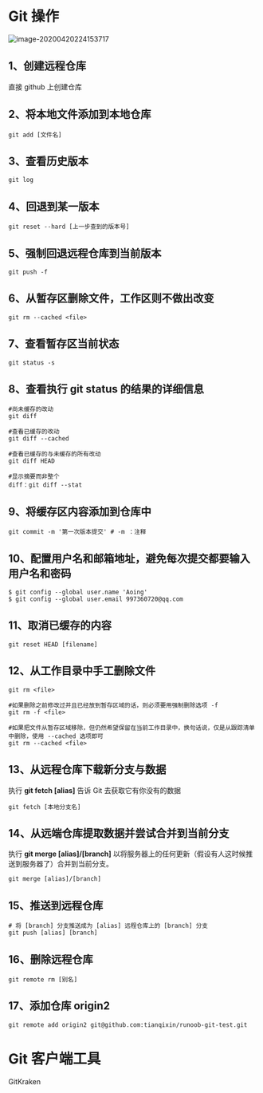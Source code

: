 # Git 操作

![image-20200420224153717](C:\Users\Administrator\AppData\Roaming\Typora\typora-user-images\image-20200420224153717.png)

## 1、创建远程仓库

直接  github 上创建仓库

## 2、将本地文件添加到本地仓库

```shell
git add [文件名]
```

## 3、查看历史版本

```shell
git log
```

## 4、回退到某一版本

```shell
git reset --hard [上一步查到的版本号]
```

## 5、强制回退远程仓库到当前版本

```shell
git push -f
```

## 6、从暂存区删除文件，工作区则不做出改变

```shell
git rm --cached <file>
```

## 7、查看暂存区当前状态

```shell
git status -s
```

## 8、查看执行 git status 的结果的详细信息

```shell
#尚未缓存的改动
git diff

#查看已缓存的改动
git diff --cached

#查看已缓存的与未缓存的所有改动
git diff HEAD

#显示摘要而非整个
diff：git diff --stat
```

## 9、将缓存区内容添加到仓库中

```shell
git commit -m '第一次版本提交'	# -m ：注释
```

## 10、配置用户名和邮箱地址，避免每次提交都要输入用户名和密码

```shell
$ git config --global user.name 'Aoing'
$ git config --global user.email 997360720@qq.com
```

## 11、取消已缓存的内容

```shell
git reset HEAD [filename]
```

## 12、从工作目录中手工删除文件

```shell
git rm <file>

#如果删除之前修改过并且已经放到暂存区域的话，则必须要用强制删除选项 -f
git rm -f <file>

#如果把文件从暂存区域移除，但仍然希望保留在当前工作目录中，换句话说，仅是从跟踪清单中删除，使用 --cached 选项即可
git rm --cached <file>
```

## 13、从远程仓库下载新分支与数据

执行 **git fetch [alias]** 告诉 Git 去获取它有你没有的数据

```shell
git fetch [本地分支名] 
```

## 14、从远端仓库提取数据并尝试合并到当前分支

执行 **git merge [alias]/[branch]** 以将服务器上的任何更新（假设有人这时候推送到服务器了）合并到当前分支。

```shell
git merge [alias]/[branch]
```

## 15、推送到远程仓库

```shell
# 将 [branch] 分支推送成为 [alias] 远程仓库上的 [branch] 分支
git push [alias] [branch]
```

## 16、删除远程仓库

```shell
git remote rm [别名]
```

## 17、添加仓库 origin2

```shell
git remote add origin2 git@github.com:tianqixin/runoob-git-test.git
```


# Git 客户端工具
GitKraken

